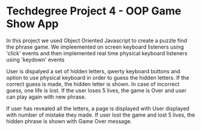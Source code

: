 # Techdegree Project 4 - OOP Game Show App

In this project we used Object Oriented Javascript to create a puzzle find the phrase game.
We impleemented on screen keyboard listeners using 'click' events and then implemented real time physical keyboard
listeners using 'keydown' events

User is dispalyed a set of hidden letters, qwerty keyboard buttons and option to use physical keyboard in order to
guess the hidden letters.
If the correct guess is made, the hidden letter is shown. In case of incorrect guess, one life is lost.
If the user loses 5 lives, the game is Over and user can play again with new phrase.

If user has revealed all the letters, a page is displayed with User displayed with number of mistake they made.
If user lost the game and lost 5 lives, the hidden phrase is shown with Game Over message.
